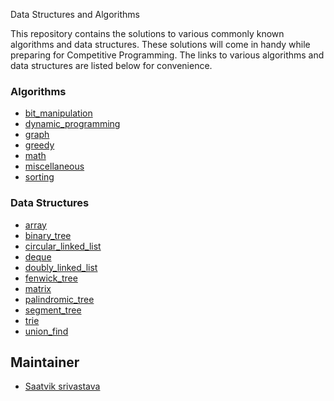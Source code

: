 Data Structures and Algorithms


This repository contains the solutions to various commonly known algorithms and data structures. These solutions will come in handy while preparing for Competitive Programming. The links to various algorithms and data structures are listed below for convenience. 

### Algorithms

* [bit_manipulation](python-dsa/algorithms/bit_manipulation/)
* [dynamic_programming](python-dsa/algorithms/dynamic_programming/)
* [graph](python-dsa/algorithms/graph/)
* [greedy](python-dsa/algorithms/greedy/)
* [math](python-dsa/algorithms/math/)
* [miscellaneous](python-dsa/algorithms/miscellaneous/)
* [sorting](python-dsa/algorithms/sorting/)


### Data Structures

* [array](python-dsa/datastrucutre/array/)
* [binary_tree](python-dsa/datastrucutre/binary_tree/)
* [circular_linked_list](python-dsa/datastrucutre/circular_linked_list/)
* [deque](python-dsa/datastrucutre/deque/)
* [doubly_linked_list](python-dsa/datastrucutre/doubly_linked_list/)
* [fenwick_tree](python-dsa/datastrucutre/fenwick_tree/)
* [matrix](python-dsa/datastrucutre/matrix/)
* [palindromic_tree](python-dsa/datastrucutre/palindromic_tree/)
* [segment_tree](python-dsa/datastrucutre/segment_tree/)
* [trie](python-dsa/datastrucutre/trie/)
* [union_find](python-dsa/datastrucutre/union_find/)

## Maintainer

* [Saatvik srivastava](https://github.com/saatvik25)
